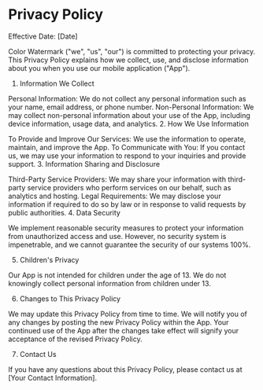 # Privacy Policy

Effective Date: [Date]

Color Watermark ("we", "us", "our") is committed to protecting your privacy. This Privacy Policy explains how we collect, use, and disclose information about you when you use our mobile application ("App").

1. Information We Collect

Personal Information: We do not collect any personal information such as your name, email address, or phone number.
Non-Personal Information: We may collect non-personal information about your use of the App, including device information, usage data, and analytics.
2. How We Use Information

To Provide and Improve Our Services: We use the information to operate, maintain, and improve the App.
To Communicate with You: If you contact us, we may use your information to respond to your inquiries and provide support.
3. Information Sharing and Disclosure

Third-Party Service Providers: We may share your information with third-party service providers who perform services on our behalf, such as analytics and hosting.
Legal Requirements: We may disclose your information if required to do so by law or in response to valid requests by public authorities.
4. Data Security

We implement reasonable security measures to protect your information from unauthorized access and use. However, no security system is impenetrable, and we cannot guarantee the security of our systems 100%.

5. Children's Privacy

Our App is not intended for children under the age of 13. We do not knowingly collect personal information from children under 13.

6. Changes to This Privacy Policy

We may update this Privacy Policy from time to time. We will notify you of any changes by posting the new Privacy Policy within the App. Your continued use of the App after the changes take effect will signify your acceptance of the revised Privacy Policy.

7. Contact Us

If you have any questions about this Privacy Policy, please contact us at [Your Contact Information].